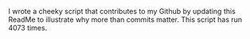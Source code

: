 I wrote a cheeky script that contributes to my Github by updating this ReadMe to illustrate why more than commits matter. This script has run 4073 times.